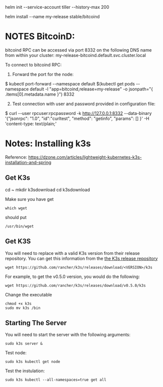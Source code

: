 helm init --service-account tiller --history-max 200

helm install --name my-release stable/bitcoind

# NOTES BitcoinD:
bitcoind RPC can be accessed via port 8332 on the following DNS name from within your cluster:
my-release-bitcoind.default.svc.cluster.local

To connect to bitcoind RPC:

1. Forward the port for the node:

  $ kubectl port-forward --namespace default $(kubectl get pods --namespace default -l "app=bitcoind,release=my-release" -o jsonpath="{ .items[0].metadata.name }") 8332

2. Test connection with user and password provided in configuration file:

  $ curl --user rpcuser:rpcpassword -k http://127.0.0.1:8332 --data-binary '{"jsonrpc": "1.0", "id":"curltest", "method": "getinfo", "params": [] }' -H 'content-type: text/plain;'


# Notes: Installing k3s

Reference: https://dzone.com/articles/lightweight-kubernetes-k3s-installation-and-spring

## Get K3s

cd ~
mkdir k3sdownload
cd k3sdownload

Make sure you have get
```
which wget
```

should put
```
/usr/bin/wget
```

## Get K3S

You will need to replace <VERSION> with a valid K3s version from their release repository. You can get this information from the [the K3s release repository](https://github.com/rancher/k3s/releases)

```
wget https://github.com/rancher/k3s/releases/download/<VERSION>/k3s
```
For example, to get the v0.5.0 version, you would do the following:
```
wget https://github.com/rancher/k3s/releases/download/v0.5.0/k3s
```

Change the executable
```
chmod +x k3s
sudo mv k3s /bin
```

## Starting The Server


You will need to start the server with the following arguments:
```
sudo k3s server &
```
Test node:
```
sudo k3s kubectl get node
```

Test the instulation:
```
sudo k3s kubectl --all-namespaces=true get all
```
